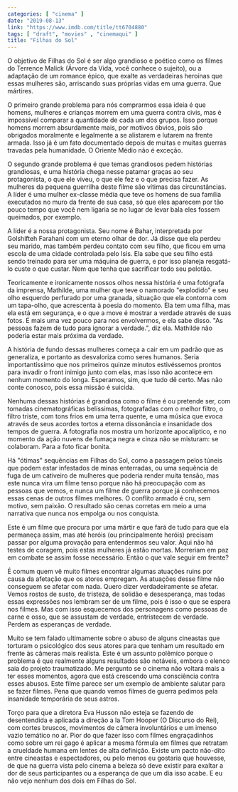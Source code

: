 ```yaml
---
categories: [ "cinema" ]
date: "2019-08-13"
link: "https://www.imdb.com/title/tt6704880"
tags: [ "draft", "movies" , "cinemaqui" ]
title: "Filhas do Sol"
---
```

O objetivo de Filhas do Sol é ser algo grandioso e poético como os filmes do Terrence Malick (Árvore da Vida, você conhece o sujeito), ou a adaptação de um romance épico, que exalte as verdadeiras heroínas que essas mulheres são, arriscando suas próprias vidas em uma guerra. Que mártires.

O primeiro grande problema para nós comprarmos essa ideia é que homens, mulheres e crianças morrem em uma guerra contra civis, mas é impossível comparar a quantidade de cada um dos grupos. Isso porque homens morrem absurdamente mais, por motivos óbvios, pois são obrigados moralmente e legalmente a se alistarem e lutarem na frente armada. Isso já é um fato documentado depois de muitas e muitas guerras travadas pela humanidade. O Oriente Médio não é exceção.

O segundo grande problema é que temas grandiosos pedem histórias grandiosas, e uma história chega nesse patamar graças ao seu protagonista, o que ele viveu, o que ele fez e o que precisa fazer. As mulheres da pequena guerrilha deste filme são vítimas das circunstâncias. A líder é uma mulher ex-classe média que teve os homens de sua família executados no muro da frente de sua casa, só que eles aparecem por tão pouco tempo que você nem ligaria se no lugar de levar bala eles fossem queimados, por exemplo.

A líder é a nossa protagonista. Seu nome é Bahar, interpretada por Golshifteh Farahani com um eterno olhar de dor. Já disse que ela perdeu seu marido, mas também perdeu contato com seu filho, que ficou em uma escola de uma cidade controlada pelo Isis. Ela sabe que seu filho está sendo treinado para ser uma máquina de guerra, e por isso planeja resgatá-lo custe o que custar. Nem que tenha que sacrificar todo seu pelotão.

Teoricamente e ironicamente nossos olhos nessa história é uma fotógrafa da imprensa, Mathilde, uma mulher que teve o namorado "explodido" e seu olho esquerdo perfurado por uma granada, situação que ela contorna com um tapa-olho, que acrescenta à poesia do momento. Ela tem uma filha, mas ela está em segurança, e o que a move é mostrar a verdade através de suas fotos. É mais uma vez pouco para nos envolvermos, e ela sabe disso. "As pessoas fazem de tudo para ignorar a verdade.", diz ela. Mathilde não poderia estar mais próxima da verdade.

A história de fundo dessas mulheres começa a cair em um padrão que as generaliza, e portanto as desvaloriza como seres humanos. Seria importantíssimo que nos primeiros quinze minutos estivéssemos prontos para invadir o front inimigo junto com elas, mas isso não acontece em nenhum momento do longa. Esperamos, sim, que tudo dê certo. Mas não conte conosco, pois essa missão é suicida.

Nenhuma dessas histórias é grandiosa como o filme é ou pretende ser, com tomadas cinematográficas belíssimas, fotografadas com o melhor filtro, o filtro triste, com tons frios em uma terra quente, e uma música que evoca através de seus acordes tortos a eterna dissonância e insanidade dos tempos de guerra. A fotografia nos mostra um horizonte apocalíptico, e no momento da ação nuvens de fumaça negra e cinza não se misturam: se colaboram. Para a foto ficar bonita.

Há "ótimas" sequências em Filhas do Sol, como a passagem pelos túneis que podem estar infestados de minas enterradas, ou uma sequência de fuga de um cativeiro de mulheres que poderia render muita tensão, mas este nunca vira um filme tenso porque não há preocupação com as pessoas que vemos, e nunca um filme de guerra porque já conhecemos essas cenas de outros filmes melhores. O conflito armado é cru, sem motivo, sem paixão. O resultado são cenas corretas em meio a uma narrativa que nunca nos empolga ou nos conquista.

Este é um filme que procura por uma mártir e que fará de tudo para que ela permaneça assim, mas até heróis (ou principalmente heróis) precisam passar por alguma provação para entendermos seu valor. Aqui não há testes de coragem, pois estas mulheres já estão mortas. Morreriam em paz em combate se assim fosse necessário. Então o que vale seguir em frente?

É comum quem vê muito filmes encontrar algumas atuações ruins por causa da afetação que os atores empregam. As atuações desse filme não conseguem se afetar com nada. Quero dizer verdadeiramente se afetar. Vemos rostos de susto, de tristeza, de solidão e desesperança, mas todas essas expressões nos lembram ser de um filme, pois é isso o que se espera nos filmes. Mas com isso esquecemos dos personagens como pessoas de carne e osso, que se assustam de verdade, entristecem de verdade. Perdem as esperanças de verdade.

Muito se tem falado ultimamente sobre o abuso de alguns cineastas que torturam o psicológico dos seus atores para que tenham um resultado em frente às câmeras mais realista. Este é um assunto polêmico porque o problema é que realmente alguns resultados são notáveis, embora o elenco saia do projeto traumatizado. Me pergunto se o cinema não voltará mais a ter esses momentos, agora que está crescendo uma consciência contra esses abusos. Este filme parece ser um exemplo de ambiente salutar para se fazer filmes. Pena que quando vemos filmes de guerra pedimos pela insanidade temporária de seus astros.

Torço para que a diretora Eva Husson não esteja se fazendo de desentendida e aplicada a direção a la Tom Hooper (O Discurso do Rei), com cortes bruscos, movimentos de câmera involuntários e um imenso vazio temático no ar. Pior do que fazer isso com filmes engraçadinhos como sobre um rei gago é aplicar a mesma fórmula em filmes que retratam a crueldade humana em lentes de alta definição. Existe um pacto não-dito entre cineastas e espectadores, ou pelo menos eu gostaria que houvesse, de que na guerra vista pelo cinema a beleza só deve existir para exaltar a dor de seus participantes ou a esperança de que um dia isso acabe. E eu não vejo nenhum dos dois em Filhas do Sol.

